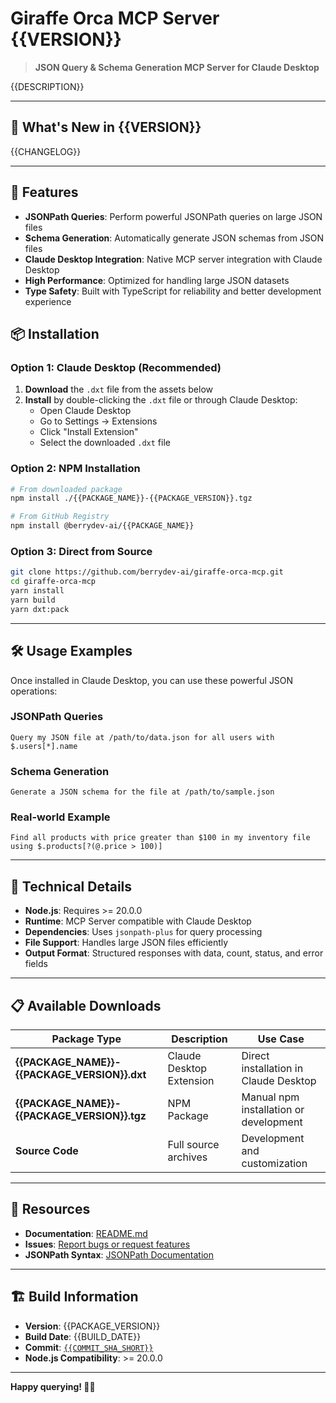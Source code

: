 # Giraffe Orca MCP Server {{VERSION}}

> **JSON Query & Schema Generation MCP Server for Claude Desktop**

{{DESCRIPTION}}

---

## 🚀 What's New in {{VERSION}}

{{CHANGELOG}}

---

## 🎯 Features

- **JSONPath Queries**: Perform powerful JSONPath queries on large JSON files
- **Schema Generation**: Automatically generate JSON schemas from JSON files
- **Claude Desktop Integration**: Native MCP server integration with Claude Desktop
- **High Performance**: Optimized for handling large JSON datasets
- **Type Safety**: Built with TypeScript for reliability and better development experience

## 📦 Installation

### Option 1: Claude Desktop (Recommended)

1. **Download** the `.dxt` file from the assets below
2. **Install** by double-clicking the `.dxt` file or through Claude Desktop:
   - Open Claude Desktop
   - Go to Settings → Extensions
   - Click "Install Extension"
   - Select the downloaded `.dxt` file

### Option 2: NPM Installation

```bash
# From downloaded package
npm install ./{{PACKAGE_NAME}}-{{PACKAGE_VERSION}}.tgz

# From GitHub Registry
npm install @berrydev-ai/{{PACKAGE_NAME}}
```

### Option 3: Direct from Source

```bash
git clone https://github.com/berrydev-ai/giraffe-orca-mcp.git
cd giraffe-orca-mcp
yarn install
yarn build
yarn dxt:pack
```

---

## 🛠️ Usage Examples

Once installed in Claude Desktop, you can use these powerful JSON operations:

### JSONPath Queries
```
Query my JSON file at /path/to/data.json for all users with $.users[*].name
```

### Schema Generation
```
Generate a JSON schema for the file at /path/to/sample.json
```

### Real-world Example
```
Find all products with price greater than $100 in my inventory file using $.products[?(@.price > 100)]
```

---

## 🔧 Technical Details

- **Node.js**: Requires >= 20.0.0
- **Runtime**: MCP Server compatible with Claude Desktop
- **Dependencies**: Uses `jsonpath-plus` for query processing
- **File Support**: Handles large JSON files efficiently
- **Output Format**: Structured responses with data, count, status, and error fields

---

## 📋 Available Downloads

| Package Type | Description | Use Case |
|-------------|-------------|----------|
| **{{PACKAGE_NAME}}-{{PACKAGE_VERSION}}.dxt** | Claude Desktop Extension | Direct installation in Claude Desktop |
| **{{PACKAGE_NAME}}-{{PACKAGE_VERSION}}.tgz** | NPM Package | Manual npm installation or development |
| **Source Code** | Full source archives | Development and customization |

---

## 🔗 Resources

- **Documentation**: [README.md](https://github.com/berrydev-ai/giraffe-orca-mcp#readme)
- **Issues**: [Report bugs or request features](https://github.com/berrydev-ai/giraffe-orca-mcp/issues)
- **JSONPath Syntax**: [JSONPath Documentation](https://github.com/JSONPath-Plus/JSONPath#syntax-through-examples)

---

## 🏗️ Build Information

- **Version**: {{PACKAGE_VERSION}}
- **Build Date**: {{BUILD_DATE}}
- **Commit**: [`{{COMMIT_SHA_SHORT}}`](https://github.com/berrydev-ai/giraffe-orca-mcp/commit/{{COMMIT_SHA}})
- **Node.js Compatibility**: >= 20.0.0

---

**Happy querying! 🦒🐋**
